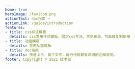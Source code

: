 ```yaml
---
home: true
heroImage: /favicon.png
actionText: doc指南 →
actionLink: /guide/introduction
features:
- title: css样式模板
  details: css常用样式模板，固定css写法，常见布局，可直接复制使用
- title: 功能模板
  details: 常用功能模板
- title: doc指南
  details: 快速上手，每个文件，每行代码都有详细的注释说明。
footer: Copyright © 2021 技术部
--- 
```

<div class="doc-echarts">
    <doc-echarts chartId='chartsId1'></doc-echarts>
    <doc-echarts chartId='chartsId2'></doc-echarts>
    <doc-echarts chartId='chartsId3'></doc-echarts>
</div>
